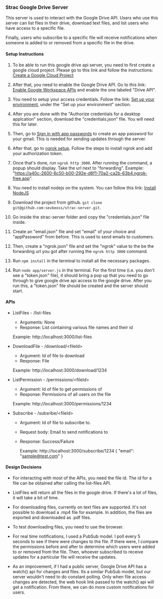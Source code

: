 ### Strac Google Drive Server

This server is used to interact with the Google Drive API. Users who use this server can list files in their drive, download text files, and list users who have access to a specific file.

Finally, users who subscribe to a specific file will receive notifications when someone is added to or removed from a specific file in the drive.

#### Setup Instructions

1. To be able to run this google drive api server, you need to first create a google cloud project. Please go to this link and follow the instructions: [Create a Google Cloud Project](https://developers.google.com/workspace/guides/create-project)

2. After that, you need to enable the Google Drive API. Go to this link: [Enable Google Workspace APIs](https://developers.google.com/workspace/guides/enable-apis) and enable the one labeled "Drive API".

3. You need to setup your access credentials. Follow the link: [Set up your environment](https://developers.google.com/drive/api/quickstart/nodejs), under the "Set up your environment" section.

4. After you are done with the "Authorize credentials for a desktop applcation" section, download the "credentials.json" file. You will need this for later.

5. Then, go to [Sign in with app passwords](https://support.google.com/accounts/answer/185833?hl=en) to create an app password for your gmail. This is needed for sending updates through the server.

6. After that, go to [ngrok setup](https://ngrok.com/docs/getting-started/). Follow the steps to install ngrok and add your authorization token.

7. Once that's done, run `ngrok http 3000`. After running the command, a popup should display. Take the url next to "forwarding". Example: "https://a40c-2600-6c50-b00-292e-d6f1-70a2-ca2b-63b4.ngrok-free.app".

8. You need to install nodejs on the system. You can follow this link: [Install NodeJS](https://nodejs.org/en)

9. Download the project from github. `git clone git@github.com:sevkeoss/strac-server.git`.

10. Go inside the strac-server folder and copy the "credentials.json" file inside.

11. Create an "email.json" file and set "email" of your choice and "appPassword" from before. This is used to send emails to customers.

12. Then, create a "ngrok.json" file and set the "ngrok" value to the be the forwarding url you got after running the `ngrok http 3000` command.

13. Run `npm install` in the terminal to install all the necessary packages.

14. Run `node app/server.js` in the terminal. For the first time (i.e. you don't see a "token.json" file), it should bring a pop up that you need to go through to give google drive api access to the google drive. After you run this, a "token.json" file should be created and the server should start.

#### APIs

- ListFiles - /list-files

  - Arguments: None
  - Response: List containing various file names and their id

  Example: http://localhost:3000/list-files

- DownloadFile - /download/\<fileId\>

  - Argument: Id of file to download
  - Response: File

  Example: http://localhost:3000/download/1234

- ListPermission - /permissions/\<fileId\>

  - Argument: Id of file to get permissions of
  - Response: Permissions of all users on the file

  Example: http://localhost:3000/permissions/1234

- Subscribe - /subsribe/\<fileId\>

  - Argument: Id of file to subscribe to.
  - Request body: Email to send notifications to
  - Response: Success/Failure

    Example:
    http://localhost:3000/subscribe/1234
    {
    "email": "sample@test.com"
    }

#### Design Decisions

- For interacting with most of the APIs, you need the file id. The id for a file can be obtained after calling the list-files API.

- ListFiles will return all the files in the google drive. If there's a lot of files, it will take a bit of time.

- For downloading files, currently on text files are supported. It's not possible to download a .mp4 file for example. In addition, the files are exported and downloaded as .pdf files.

- To test downloading files, you need to use the browser.

- For real time notifications, I used a PubSub model. I poll every 5 seconds to see if there were changes to the file. If there were, I compare the permissions before and after to determine which users were added to or removed from the file. Then, whoever subscribed to receive updates for a particular file will receive the updates.

- As an improvement, if I had a public server, Google Drive API has a watch() api for changes and files. Its a similar PubSub model, but our server wouldn't need to do constant polling. Only when file access changes are detected, the web hook link passed to the watch() api will get a notification. From there, we can do more custom notifications for users.
